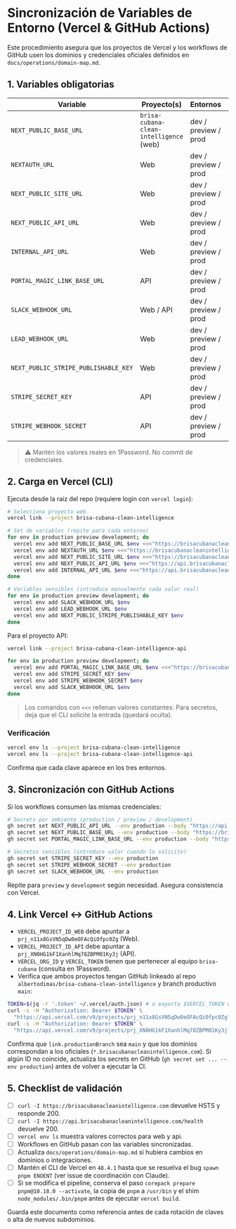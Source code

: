 # Sincronización de Variables de Entorno (Vercel & GitHub Actions)

Este procedimiento asegura que los proyectos de Vercel y los workflows de GitHub usen los dominios y credenciales oficiales definidos en `docs/operations/domain-map.md`.

## 1. Variables obligatorias

| Variable                             | Proyecto(s)                             | Entornos             | Valor producción                               |
| ------------------------------------ | --------------------------------------- | -------------------- | ---------------------------------------------- |
| `NEXT_PUBLIC_BASE_URL`               | `brisa-cubana-clean-intelligence` (web) | dev / preview / prod | `https://brisacubanacleanintelligence.com`     |
| `NEXTAUTH_URL`                       | Web                                     | dev / preview / prod | `https://brisacubanacleanintelligence.com`     |
| `NEXT_PUBLIC_SITE_URL`               | Web                                     | dev / preview / prod | `https://brisacubanacleanintelligence.com`     |
| `NEXT_PUBLIC_API_URL`                | Web                                     | dev / preview / prod | `https://api.brisacubanacleanintelligence.com` |
| `INTERNAL_API_URL`                   | Web                                     | dev / preview / prod | `https://api.brisacubanacleanintelligence.com` |
| `PORTAL_MAGIC_LINK_BASE_URL`         | API                                     | dev / preview / prod | `https://brisacubanacleanintelligence.com`     |
| `SLACK_WEBHOOK_URL`                  | Web / API                               | dev / preview / prod | URL del webhook (Slack Alerts)                 |
| `LEAD_WEBHOOK_URL`                   | Web                                     | dev / preview / prod | Endpoint CRM/automation                        |
| `NEXT_PUBLIC_STRIPE_PUBLISHABLE_KEY` | Web                                     | dev / preview / prod | Clave Stripe live                              |
| `STRIPE_SECRET_KEY`                  | API                                     | dev / preview / prod | Clave Stripe live                              |
| `STRIPE_WEBHOOK_SECRET`              | API                                     | dev / preview / prod | Firma webhook Stripe                           |

> ⚠️ Mantén los valores reales en 1Password. No commit de credenciales.

## 2. Carga en Vercel (CLI)

Ejecuta desde la raíz del repo (requiere login con `vercel login`):

```bash
# Selecciona proyecto web
vercel link --project brisa-cubana-clean-intelligence

# Set de variables (repite para cada entorno)
for env in production preview development; do
  vercel env add NEXT_PUBLIC_BASE_URL $env <<<"https://brisacubanacleanintelligence.com"
  vercel env add NEXTAUTH_URL $env <<<"https://brisacubanacleanintelligence.com"
  vercel env add NEXT_PUBLIC_SITE_URL $env <<<"https://brisacubanacleanintelligence.com"
  vercel env add NEXT_PUBLIC_API_URL $env <<<"https://api.brisacubanacleanintelligence.com"
  vercel env add INTERNAL_API_URL $env <<<"https://api.brisacubanacleanintelligence.com"
done

# Variables sensibles (introduce manualmente cada valor real)
for env in production preview development; do
  vercel env add SLACK_WEBHOOK_URL $env
  vercel env add LEAD_WEBHOOK_URL $env
  vercel env add NEXT_PUBLIC_STRIPE_PUBLISHABLE_KEY $env
done
```

Para el proyecto API:

```bash
vercel link --project brisa-cubana-clean-intelligence-api

for env in production preview development; do
  vercel env add PORTAL_MAGIC_LINK_BASE_URL $env <<<"https://brisacubanacleanintelligence.com"
  vercel env add STRIPE_SECRET_KEY $env
  vercel env add STRIPE_WEBHOOK_SECRET $env
  vercel env add SLACK_WEBHOOK_URL $env
done
```

> Los comandos con `<<<` rellenan valores constantes. Para secretos, deja que el CLI solicite la entrada (quedará oculta).

### Verificación

```bash
vercel env ls --project brisa-cubana-clean-intelligence
vercel env ls --project brisa-cubana-clean-intelligence-api
```

Confirma que cada clave aparece en los tres entornos.

## 3. Sincronización con GitHub Actions

Si los workflows consumen las mismas credenciales:

```bash
# Secrets por ambiente (production / preview / development)
gh secret set NEXT_PUBLIC_API_URL --env production --body "https://api.brisacubanacleanintelligence.com"
gh secret set NEXT_PUBLIC_BASE_URL --env production --body "https://brisacubanacleanintelligence.com"
gh secret set PORTAL_MAGIC_LINK_BASE_URL --env production --body "https://brisacubanacleanintelligence.com"

# Secretos sensibles (introduce valor cuando lo solicite)
gh secret set STRIPE_SECRET_KEY --env production
gh secret set STRIPE_WEBHOOK_SECRET --env production
gh secret set SLACK_WEBHOOK_URL --env production
```

Repite para `preview` y `development` según necesidad. Asegura consistencia con Vercel.

## 4. Link Vercel ↔ GitHub Actions

- `VERCEL_PROJECT_ID_WEB` debe apuntar a `prj_n11x8GsVN5qDw0eOFAcQiOfpc0Zg` (Web).
- `VERCEL_PROJECT_ID_API` debe apuntar a `prj_XN0HG1kF1XanhlMq78ZBPM01Ky3j` (API).
- `VERCEL_ORG_ID` y `VERCEL_TOKEN` tienen que pertenecer al equipo `brisa-cubana` (consulta en 1Password).
- Verifica que ambos proyectos tengan GitHub linkeado al repo `albertodimas/brisa-cubana-clean-intelligence` y branch productivo `main`:

```bash
TOKEN=$(jq -r '.token' ~/.vercel/auth.json) # o exporta $VERCEL_TOKEN desde 1Password
curl -s -H "Authorization: Bearer $TOKEN" \
  "https://api.vercel.com/v9/projects/prj_n11x8GsVN5qDw0eOFAcQiOfpc0Zg?teamId=brisa-cubana" | jq '.link, .targets.production'
curl -s -H "Authorization: Bearer $TOKEN" \
  "https://api.vercel.com/v9/projects/prj_XN0HG1kF1XanhlMq78ZBPM01Ky3j?teamId=brisa-cubana" | jq '.link, .targets.production'
```

Confirma que `link.productionBranch` sea `main` y que los dominios correspondan a los oficiales (`*.brisacubanacleanintelligence.com`). Si algún ID no coincide, actualiza los secrets en GitHub (`gh secret set ... --env production`) antes de volver a ejecutar la CI.

## 5. Checklist de validación

- [ ] `curl -I https://brisacubanacleanintelligence.com` devuelve HSTS y responde 200.
- [ ] `curl -I https://api.brisacubanacleanintelligence.com/health` devuelve 200.
- [ ] `vercel env ls` muestra valores correctos para web y api.
- [ ] Workflows en GitHub pasan con las variables sincronizadas.
- [ ] Actualiza `docs/operations/domain-map.md` si hubiera cambios en dominios o integraciones.
- [ ] Mantén el CLI de Vercel en `48.4.1` hasta que se resuelva el bug `spawn pnpm ENOENT` (ver issue de coordinación con Claude).
- [ ] Si se modifica el pipeline, conserva el paso `corepack prepare pnpm@10.18.0 --activate`, la copia de `pnpm` a `/usr/bin` y el shim `node_modules/.bin/pnpm` antes de ejecutar `vercel build`.

Guarda este documento como referencia antes de cada rotación de claves o alta de nuevos subdominios.
